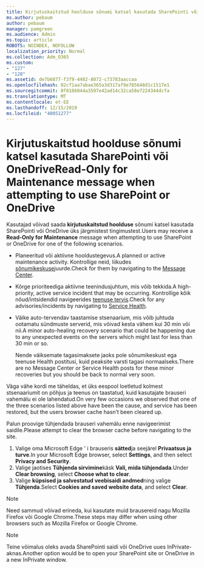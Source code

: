 ```yaml
---
title: Kirjutuskaitstud hoolduse sõnumi katsel kasutada SharePointi või OneDrive
ms.author: pebaum
author: pebaum
manager: pamgreen
ms.audience: Admin
ms.topic: article
ROBOTS: NOINDEX, NOFOLLOW
localization_priority: Normal
ms.collection: Adm_O365
ms.custom:
- "127"
- "128"
ms.assetid: de7b6877-f3f9-4402-8072-c73783aaccaa
ms.openlocfilehash: 02cf1aa7abae365a3d317af9e785648d1c1517e1
ms.sourcegitcommit: 0f0186044a3597e42ad14c32ca58e7224344dcfa
ms.translationtype: MT
ms.contentlocale: et-EE
ms.lasthandoff: 12/15/2019
ms.locfileid: "40051277"
---
```

# <a name="read-only-for-maintenance-message-when-attempting-to-use-sharepoint-or-onedrive"></a><span data-ttu-id="b9930-102">Kirjutuskaitstud hoolduse sõnumi katsel kasutada SharePointi või OneDrive</span><span class="sxs-lookup"><span data-stu-id="b9930-102">Read-Only for Maintenance message when attempting to use SharePoint or OneDrive</span></span>

<span data-ttu-id="b9930-103">Kasutajad võivad saada **kirjutuskaitstud hoolduse** sõnumi katsel kasutada SharePointi või OneDrive üks järgmistest tingimustest.</span><span class="sxs-lookup"><span data-stu-id="b9930-103">Users may receive a **Read-Only for Maintenance** message when attempting to use SharePoint or OneDrive for one of the following scenarios.</span></span> 

-   <span data-ttu-id="b9930-104">Planeeritud või aktiivne hooldustegevus.</span><span class="sxs-lookup"><span data-stu-id="b9930-104">A planned or active maintenance activity.</span></span>  <span data-ttu-id="b9930-105">Kontrollige neid, liikudes [sõnumikeskuse](https://portal.office.com/adminportal/home#/messagecenter)juurde.</span><span class="sxs-lookup"><span data-stu-id="b9930-105">Check for them by navigating to the [Message Center](https://portal.office.com/adminportal/home#/messagecenter).</span></span>
-   <span data-ttu-id="b9930-106">Kõrge prioriteediga aktiivne teenindusjuhtum, mis võib tekkida.</span><span class="sxs-lookup"><span data-stu-id="b9930-106">A high-priority, active service incident that may be occurring.</span></span> <span data-ttu-id="b9930-107">Kontrollige kõik nõud/intsidendid navigeerides [teenuse tervis](https://portal.office.com/adminportal/home#/servicehealth).</span><span class="sxs-lookup"><span data-stu-id="b9930-107">Check for any advisories/incidents by navigating to [Service Health](https://portal.office.com/adminportal/home#/servicehealth).</span></span>
-   <span data-ttu-id="b9930-108">Väike auto-tervendav taastamise stsenaarium, mis võib juhtuda ootamatu sündmuste serverid, mis võivad kesta vähem kui 30 min või nii.</span><span class="sxs-lookup"><span data-stu-id="b9930-108">A minor auto-healing recovery scenario that could be happening due to any unexpected events on the servers which might last for less than 30 min or so.</span></span> 
    
    <span data-ttu-id="b9930-109">Nende väiksemate tagasimaksete jaoks pole sõnumikeskust ega teenuse Health postitusi, kuid peaksite varsti tagasi normaalseks.</span><span class="sxs-lookup"><span data-stu-id="b9930-109">There are no Message Center or Service Health posts for these minor recoveries but you should be back to normal very soon.</span></span>

<span data-ttu-id="b9930-110">Väga vähe kordi me täheldas, et üks eespool loetletud kolmest stsenaariumit on põhjus ja teenus on taastatud, kuid kasutajate brauseri vahemälu ei ole lahendatud.</span><span class="sxs-lookup"><span data-stu-id="b9930-110">On very few occasions we observed that one of the three scenarios listed above have been the cause, and service has been restored, but the users browser cache hasn’t been cleared up.</span></span>

<span data-ttu-id="b9930-111">Palun proovige tühjendada brauseri vahemälu enne navigeerimist saidile.</span><span class="sxs-lookup"><span data-stu-id="b9930-111">Please attempt to clear the browser cache before navigating to the site.</span></span>

1. <span data-ttu-id="b9930-112">Valige oma Microsoft Edge ' i brauseris **sätted**ja seejärel **Privaatsus ja turve**.</span><span class="sxs-lookup"><span data-stu-id="b9930-112">In your Microsoft Edge browser, select **Settings**, and then select **Privacy and Security**.</span></span>
2. <span data-ttu-id="b9930-113">Valige jaotises **Tühjenda sirvimine**käsk **Vali, mida tühjendada**.</span><span class="sxs-lookup"><span data-stu-id="b9930-113">Under **Clear browsing**, select **Choose what to clear**.</span></span>
3. <span data-ttu-id="b9930-114">Valige **küpsised ja salvestatud veebisaidi andmed**ning valige **Tühjenda**.</span><span class="sxs-lookup"><span data-stu-id="b9930-114">Select **Cookies and saved website data**, and select **Clear**.</span></span>

>[!Note] 
> <span data-ttu-id="b9930-115">Need sammud võivad erineda, kui kasutate muid brausereid nagu Mozilla Firefox või Google Chrome.</span><span class="sxs-lookup"><span data-stu-id="b9930-115">These steps may differ when using other browsers such as Mozilla Firefox or Google Chrome.</span></span>

>[!Note] 
> <span data-ttu-id="b9930-116">Teine võimalus oleks avada SharePointi saidi või OneDrive uues InPrivate-aknas.</span><span class="sxs-lookup"><span data-stu-id="b9930-116">Another option would be to open your SharePoint site or OneDrive in a new InPrivate window.</span></span>